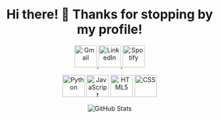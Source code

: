 <h1 align="center">Hi there! 👋 Thanks for stopping by my profile!</h1>



<!-- Socials with Links -->
<p align="center">
  <a href="mailto:business@mstonjek.cz">
    <img src="https://img.icons8.com/doodle/96/000000/gmail-new.png" width="50" title="Gmail">
  </a>
  <a href="#">
    <img src="https://img.icons8.com/doodle/96/000000/linkedin-circled.png" width="50" title="LinkedIn">
  </a>
  <a href="#">
    <img src="https://img.icons8.com/doodle/96/000000/spotify.png" width="50" title="Spotify">
  </a>
</p>

<!-- Skills Section -->
<p align="center">
  <img alt="Python" src="https://i.giphy.com/media/LMt9638dO8dftAjtco/200.webp" width="50" title="Python">
  <img alt="JavaScript" src="https://media3.giphy.com/media/ln7z2eWriiQAllfVcn/200w.webp" width="50" title="JavaScript">
  <img alt="HTML5" src="https://media.giphy.com/media/XAxylRMCdpbEWUAvr8/giphy.gif" width="50" title="HTML">
  <img alt="CSS" src="https://media.giphy.com/media/fsEaZldNC8A1PJ3mwp/giphy.gif" width="50" title="CSS">
</p>

<!-- GitHub Stats -->
<p align="center">
  <img align="center" alt="GitHub Stats" src="https://github-readme-stats.vercel.app/api?username=mstonjek&show_icons=true&theme=dark&hide=issues&hide_border=true&hide_title=true&count_private=true">
</p>


